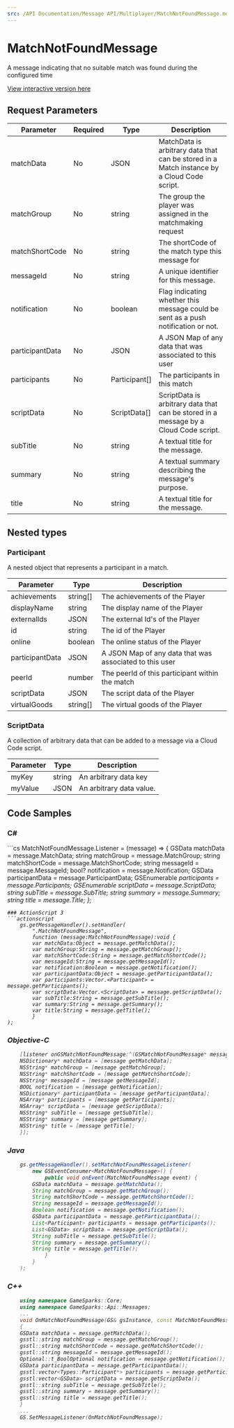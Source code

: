```yaml
---
src: /API Documentation/Message API/Multiplayer/MatchNotFoundMessage.md
---
```


# MatchNotFoundMessage


A message indicating that no suitable match was found during the configured time


<a href="https://api.gamesparks.net/#matchnotfoundmessage" target="_gsapi">View interactive version here</a>

## Request Parameters

Parameter | Required | Type | Description
--------- | -------- | ---- | -----------
matchData | No | JSON | MatchData is arbitrary data that can be stored in a Match instance by a Cloud Code script.
matchGroup | No | string | The group the player was assigned in the matchmaking request
matchShortCode | No | string | The shortCode of the match type this message for
messageId | No | string | A unique identifier for this message.
notification | No | boolean | Flag indicating whether this message could be sent as a push notification or not.
participantData | No | JSON | A JSON Map of any data that was associated to this user
participants | No | Participant[] | The participants in this match
scriptData | No | ScriptData[] | ScriptData is arbitrary data that can be stored in a message by a Cloud Code script.
subTitle | No | string | A textual title for the message.
summary | No | string | A textual summary describing the message's purpose.
title | No | string | A textual title for the message.

## Nested types

### Participant

A nested object that represents a participant in a match.

Parameter | Type | Description
--------- | ---- | -----------
achievements | string[] | The achievements of the Player
displayName | string | The display name of the Player
externalIds | JSON | The external Id's of the Player
id | string | The id of the Player
online | boolean | The online status of the Player
participantData | JSON | A JSON Map of any data that was associated to this user
peerId | number | The peerId of this participant within the match
scriptData | JSON | The script data of the Player
virtualGoods | string[] | The virtual goods of the Player

### ScriptData

A collection of arbitrary data that can be added to a message via a Cloud Code script.

Parameter | Type | Description
--------- | ---- | -----------
myKey | string | An arbitrary data key
myValue | JSON | An arbitrary data value.


## Code Samples

<h3>C#</h3>
```cs
	MatchNotFoundMessage.Listener = (message) => {
	GSData matchData = message.MatchData; 
	string matchGroup = message.MatchGroup; 
	string matchShortCode = message.MatchShortCode; 
	string messageId = message.MessageId; 
	bool? notification = message.Notification; 
	GSData participantData = message.ParticipantData; 
	GSEnumerable<var> participants = message.Participants; 
	GSEnumerable<GSData> scriptData = message.ScriptData; 
	string subTitle = message.SubTitle; 
	string summary = message.Summary; 
	string title = message.Title; 
	};

```
### ActionScript 3
```actionscript
	gs.getMessageHandler().setHandler(
		".MatchNotFoundMessage",
		function (message:MatchNotFoundMessage):void {
		var matchData:Object = message.getMatchData(); 
		var matchGroup:String = message.getMatchGroup(); 
		var matchShortCode:String = message.getMatchShortCode(); 
		var messageId:String = message.getMessageId(); 
		var notification:Boolean = message.getNotification(); 
		var participantData:Object = message.getParticipantData(); 
		var participants:Vector.<Participant> = message.getParticipants(); 
		var scriptData:Vector.<ScriptData> = message.getScriptData(); 
		var subTitle:String = message.getSubTitle(); 
		var summary:String = message.getSummary(); 
		var title:String = message.getTitle(); 
		}
);

```
### Objective-C
```objectivec
	[listener onGSMatchNotFoundMessage:^(GSMatchNotFoundMessage* message) {
	NSDictionary* matchData = [message getMatchData]; 
	NSString* matchGroup = [message getMatchGroup]; 
	NSString* matchShortCode = [message getMatchShortCode]; 
	NSString* messageId = [message getMessageId]; 
	BOOL notification = [message getNotification]; 
	NSDictionary* participantData = [message getParticipantData]; 
	NSArray* participants = [message getParticipants]; 
	NSArray* scriptData = [message getScriptData]; 
	NSString* subTitle = [message getSubTitle]; 
	NSString* summary = [message getSummary]; 
	NSString* title = [message getTitle]; 
	}];

```
### Java
```java
	gs.getMessageHandler().setMatchNotFoundMessageListener(
		new GSEventConsumer<MatchNotFoundMessage>() {
			public void onEvent(MatchNotFoundMessage event) {
		GSData matchData = message.getMatchData(); 
		String matchGroup = message.getMatchGroup(); 
		String matchShortCode = message.getMatchShortCode(); 
		String messageId = message.getMessageId(); 
		Boolean notification = message.getNotification(); 
		GSData participantData = message.getParticipantData(); 
		List<Participant> participants = message.getParticipants(); 
		List<GSData> scriptData = message.getScriptData(); 
		String subTitle = message.getSubTitle(); 
		String summary = message.getSummary(); 
		String title = message.getTitle(); 
			}
		}
	);
```
### C++
```cpp
	using namespace GameSparks::Core;
	using namespace GameSparks::Api::Messages;
	...
	void OnMatchNotFoundMessage(GS& gsInstance, const MatchNotFoundMessage& message)
	{
	GSData matchData = message.getMatchData(); 
	gsstl::string matchGroup = message.getMatchGroup(); 
	gsstl::string matchShortCode = message.getMatchShortCode(); 
	gsstl::string messageId = message.getMessageId(); 
	Optional::t_BoolOptional notification = message.getNotification(); 
	GSData participantData = message.getParticipantData(); 
	gsstl:vector<Types::Participant*> participants = message.getParticipants(); 
	gsstl:vector<GSData> scriptData = message.getScriptData(); 
	gsstl::string subTitle = message.getSubTitle(); 
	gsstl::string summary = message.getSummary(); 
	gsstl::string title = message.getTitle(); 
	}
	...
	GS.SetMessageListener(OnMatchNotFoundMessage);
```

